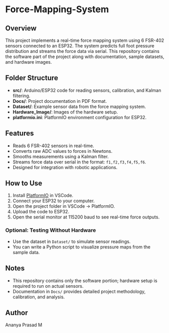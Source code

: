 # Force-Mapping-System

## Overview
This project implements a real-time force mapping system using 6 FSR-402 sensors connected to an ESP32. The system predicts full foot pressure distribution and streams the force data via serial. This repository contains the software part of the project along with documentation, sample datasets, and hardware images.

## Folder Structure
- **src/**: Arduino/ESP32 code for reading sensors, calibration, and Kalman filtering.  
- **Docs/**: Project documentation in PDF format.  
- **Dataset/**: Example sensor data from the force mapping system.  
- **Hardware_Image/**: Images of the hardware setup.  
- **platformio.ini**: PlatformIO environment configuration for ESP32.

## Features
- Reads 6 FSR-402 sensors in real-time.  
- Converts raw ADC values to forces in Newtons.  
- Smooths measurements using a Kalman filter.  
- Streams force data over serial in the format: `f1,f2,f3,f4,f5,f6`.  
- Designed for integration with robotic applications.  

## How to Use
1. Install [PlatformIO](https://platformio.org/) in VSCode.  
2. Connect your ESP32 to your computer.  
3. Open the project folder in VSCode → PlatformIO.  
4. Upload the code to ESP32.  
5. Open the serial monitor at 115200 baud to see real-time force outputs.  

### Optional: Testing Without Hardware
- Use the dataset in `Dataset/` to simulate sensor readings.  
- You can write a Python script to visualize pressure maps from the sample data.

## Notes
- This repository contains only the software portion; hardware setup is required to run on actual sensors.  
- Documentation in `Docs/` provides detailed project methodology, calibration, and analysis.  

## Author
Ananya Prasad M
